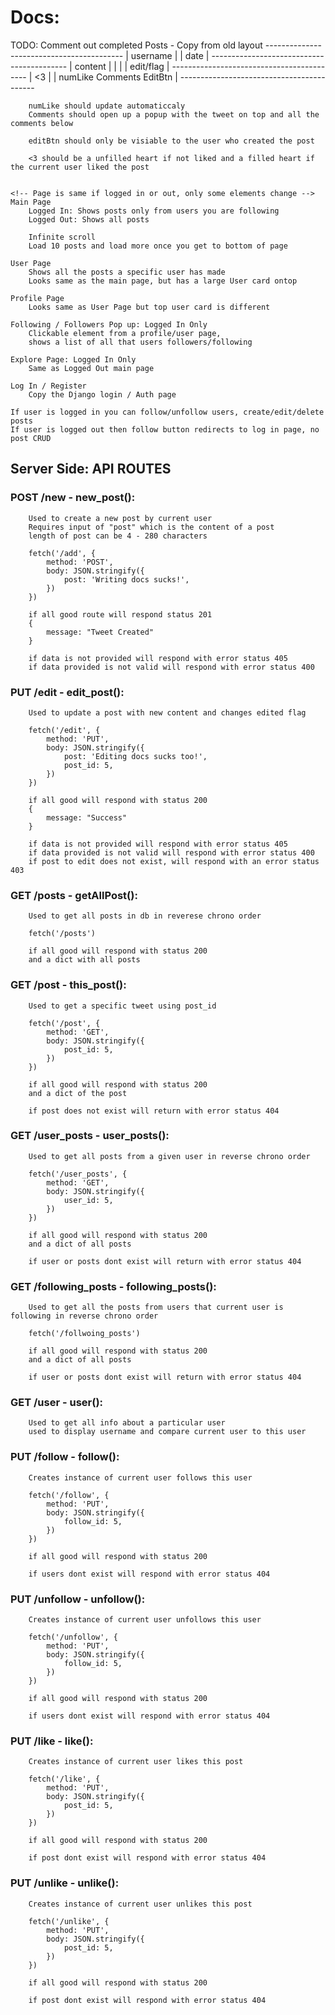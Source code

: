 # Docs:

TODO: Comment out completed
    Posts - <Card/>
        Copy from old layout
        ------------------------------------------
        |               username                 |
        |                 date                   |
        ------------------------------------------
        |                content                 |
        |                                        |
        |               edit/flag                |
        ------------------------------------------
        |   <3                                   |
        | numLike        Comments        EditBtn |
        ------------------------------------------

        numLike should update automaticcaly
        Comments should open up a popup with the tweet on top and all the comments below

        editBtn should only be visiable to the user who created the post

        <3 should be a unfilled heart if not liked and a filled heart if the current user liked the post


    <!-- Page is same if logged in or out, only some elements change -->
    Main Page
        Logged In: Shows posts only from users you are following
        Logged Out: Shows all posts

        Infinite scroll
        Load 10 posts and load more once you get to bottom of page

    User Page
        Shows all the posts a specific user has made
        Looks same as the main page, but has a large User card ontop

    Profile Page
        Looks same as User Page but top user card is different

    Following / Followers Pop up: Logged In Only
        Clickable element from a profile/user page,
        shows a list of all that users followers/following

    Explore Page: Logged In Only
        Same as Logged Out main page

    Log In / Register 
        Copy the Django login / Auth page

    If user is logged in you can follow/unfollow users, create/edit/delete posts
    If user is logged out then follow button redirects to log in page, no post CRUD




## Server Side: API ROUTES
### POST /new - new_post():
        Used to create a new post by current user
        Requires input of "post" which is the content of a post
        length of post can be 4 - 280 characters
        
        fetch('/add', {
            method: 'POST',
            body: JSON.stringify({
                post: 'Writing docs sucks!',
            })
        })

        if all good route will respond status 201
        {
            message: "Tweet Created"
        }

        if data is not provided will respond with error status 405
        if data provided is not valid will respond with error status 400
    
### PUT /edit - edit_post():
        Used to update a post with new content and changes edited flag

        fetch('/edit', {
            method: 'PUT',
            body: JSON.stringify({
                post: 'Editing docs sucks too!',
                post_id: 5,
            })
        })

        if all good will respond with status 200
        {
            message: "Success"
        }

        if data is not provided will respond with error status 405
        if data provided is not valid will respond with error status 400
        if post to edit does not exist, will respond with an error status 403

### GET /posts - getAllPost():
        Used to get all posts in db in reverese chrono order

        fetch('/posts')

        if all good will respond with status 200
        and a dict with all posts

### GET /post - this_post(): 
        Used to get a specific tweet using post_id

        fetch('/post', {
            method: 'GET',
            body: JSON.stringify({
                post_id: 5,
            })
        })

        if all good will respond with status 200
        and a dict of the post

        if post does not exist will return with error status 404

### GET /user_posts - user_posts():
        Used to get all posts from a given user in reverse chrono order

        fetch('/user_posts', {
            method: 'GET',
            body: JSON.stringify({
                user_id: 5,
            })
        })

        if all good will respond with status 200
        and a dict of all posts

        if user or posts dont exist will return with error status 404

### GET /following_posts - following_posts():
        Used to get all the posts from users that current user is following in reverse chrono order

        fetch('/follwoing_posts')

        if all good will respond with status 200
        and a dict of all posts

        if user or posts dont exist will return with error status 404

### GET /user - user():
        Used to get all info about a particular user
        used to display username and compare current user to this user

### PUT /follow - follow():
        Creates instance of current user follows this user

        fetch('/follow', {
            method: 'PUT',
            body: JSON.stringify({
                follow_id: 5,
            })
        })

        if all good will respond with status 200

        if users dont exist will respond with error status 404

### PUT /unfollow - unfollow():
        Creates instance of current user unfollows this user

        fetch('/unfollow', {
            method: 'PUT',
            body: JSON.stringify({
                follow_id: 5,
            })
        })

        if all good will respond with status 200

        if users dont exist will respond with error status 404

### PUT /like - like():
        Creates instance of current user likes this post

        fetch('/like', {
            method: 'PUT',
            body: JSON.stringify({
                post_id: 5,
            })
        })

        if all good will respond with status 200

        if post dont exist will respond with error status 404

### PUT /unlike - unlike():
        Creates instance of current user unlikes this post

        fetch('/unlike', {
            method: 'PUT',
            body: JSON.stringify({
                post_id: 5,
            })
        })

        if all good will respond with status 200

        if post dont exist will respond with error status 404

